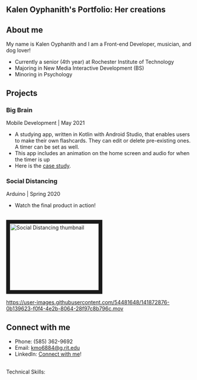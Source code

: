 ## Kalen Oyphanith's Portfolio: Her creations

## About me
My name is Kalen Oyphanith and I am a Front-end Developer, musician, and dog lover!

- Currently a senior (4th year) at Rochester Institute of Technology
- Majoring in New Media Interactive Development (BS)
- Minoring in Psychology

## Projects
### **Big Brain**
Mobile Development | May 2021

- A studying app, written in Kotlin with Android Studio, that enables users to make their own flashcards. They can edit or delete pre-existing ones. A timer can be set as well.
- This app includes an animation on the home screen and audio for when the timer is up
- Here is the [case study][bigbrain].

### **Social Distancing**
Arduino | Spring 2020

- Watch the final product in action!
<br>
<a href="https://www.youtube.com/watch?v=0ekzd7p4OpE" target="_blank"><img src="http://i3.ytimg.com/vi/0ekzd7p4OpE/maxresdefault.jpg" 
alt="Social Distancing thumbnail" width="240" height="180" border="10" /></a>

https://user-images.githubusercontent.com/54481648/141872876-0b139623-f0f4-4e2b-8064-28f97c8b796c.mov



## Connect with me
- Phone: (585) 362-9692 
- Email: kmo6884@g.rit.edu
- LinkedIn: [Connect with me][linkedin]!




<br />
Technical Skills:

<br />
<br />

[linkedin]: https://www.linkedin.com/in/kalenoyphanith
[bigbrain]: https://docs.google.com/presentation/d/13K17s_97AfyLZiTc2omqva7LcB6KvNwScjGSTdEghuo/edit#slide=id.gd9b827b7db_0_101
